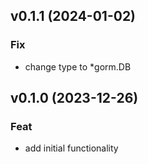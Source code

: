 ## v0.1.1 (2024-01-02)

### Fix

- change type to *gorm.DB

## v0.1.0 (2023-12-26)

### Feat

- add initial functionality
